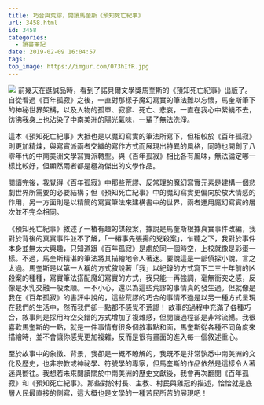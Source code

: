 ```yaml
---
title: 巧合與荒謬，閱讀馬奎斯《預知死亡紀事》
url: 3458.html
id: 3458
categories:
  - 讀書筆記
date: 2019-02-09 16:04:57
tags:
top_image: https://imgur.com/073hIfR.jpg
---
```


![](https://imgur.com/073hIfR.jpg)
前幾天在逛誠品時，看到了諾貝爾文學獎馬奎斯的《預知死亡紀事》出版了。自從看過《百年孤寂》之後，一直對那樣子魔幻寫實的筆法難以忘懷，馬奎斯筆下的神秘世界架構，以及人物的孤單、寂寥、死亡、悲哀，一直在我心中縈繞不去，彷彿我身上也沾染了中南美洲的陽光氣味，一輩子無法洗淨。

這本《預知死亡紀事》大抵也是以魔幻寫實的筆法所寫下，但相較於《百年孤寂》則更加精煉，與寫實派兩者交織的寫作方式而展現出特異的風格，同時也開創了八零年代的中南美洲文學寫實派轉型。與《百年孤寂》相比各有風味，無法論定哪一樣比較好，但顯然兩者都是極為傑出的文學作品。

閱讀完後，我覺得《百年孤寂》中那些荒謬、反常理的魔幻寫實元素是建構一個悲劇世界所需要的必要結構；但《預知死亡紀事》中的魔幻寫實更偏向於放大情感的作用，另一方面則是以精簡的寫實筆法來建構書中的世界，兩者運用魔幻寫實的層次並不完全相同。

《預知死亡紀事》敘述了一樁有趣的謀殺案，據說是馬奎斯根據真實事件改編，我對於背後的真實事件並不了解，「一樁事先張揚的兇殺案」，乍聽之下，我對於事件本身並無太大興趣，只知道跟《百年孤寂》是處於同一個時空，上校就像是彩蛋一樣。不過，馬奎斯精湛的筆法將其描繪地令人著迷。要說這是一部偵探小說，言之太過。馬奎斯是以第一人稱的方式敘說著「我」以紀錄的方式寫下二三十年前的凶殺案的種種，寫實筆法搭配魔幻寫實的方式，我只能一再強調，毫無衝突之感，反像是水乳交融一般柔順。一不小心，還以為這些荒謬的事情真的發生過。但就像是我在《百年孤寂》的書評中說的，這些荒謬的巧合的事情不過是以另一種方式呈現在我們的生活中，然而我們卻一點都不感覺不荒謬！ 故事的過程中充滿了各種巧合，敘事則是採用時空交錯的方式增加了複雜感，但閱讀過程卻是非常流暢。我很喜歡馬奎斯的一點，就是一件事情有很多個敘事點和面，馬奎斯從各種不同角度來描繪時，並不會讓你感覺更加複雜，反而是很有畫面的進入每一個敘述重心。

至於故事中的象徵、背景，我卻是一概不瞭解的，我既不是非常孰悉中南美洲的文化及歷史，也非宗教或神祕學、符號學的專家，但馬奎斯的作品依然是這樣令人著迷與嚮往。我想若未來閱讀關於中南美洲的歷史文獻後，我會再次翻閱《百年孤寂》和《預知死亡紀事》。那些對於村長、主教、村民與雞冠的描述，恰恰就是底層人民最直接的側寫，這大概也是文學的一種苦民所苦的展現吧！